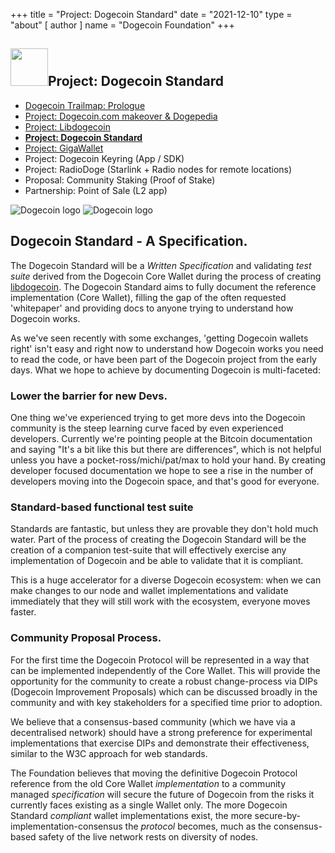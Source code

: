 +++
title = "Project: Dogecoin Standard"
date = "2021-12-10"
type = "about"
[ author ]
name = "Dogecoin Foundation"
+++

<section class="presentation">
<div class="left">

<div class="title">


 ## <img width="60px" style='display: inline;' src="/marker.png"/>Project: Dogecoin Standard 

<div class="underline"></div>
</div>

<div class="description">
 
* [Dogecoin Trailmap: Prologue](/trailmap/prologue/) 
* [Project: Dogecoin.com makeover & Dogepedia](/trailmap/website/)
* [Project: Libdogecoin](/trailmap/libdogecoin/)
* [**Project: Dogecoin Standard**](/trailmap/standard/)
* [Project: GigaWallet](/trailmap/gigawallet/)
* Project: Dogecoin Keyring (App / SDK)
* Project: RadioDoge (Starlink + Radio nodes for remote locations)
* Proposal: Community Staking (Proof of Stake)
* Partnership: Point of Sale (L2 app) 
</div>

</div>

<div class="right">
<img class="dogegoin-light" src="/logo-standard.jpg" alt="Dogecoin logo">
<img class="dogegoin-dark" src="/logo-standard.jpg" alt="Dogecoin logo">
</div>


</section>

<section class='board'>

## Dogecoin Standard - A Specification.

The Dogecoin Standard will be a *Written Specification* and validating *test suite* derived from the Dogecoin Core Wallet during the process of creating [libdogecoin](/trailmap/libdogecoin). The Dogecoin Standard aims to fully document the reference implementation (Core Wallet), filling the gap of the often requested 'whitepaper' and providing docs to anyone trying to understand how Dogecoin works.

As we've seen recently with some exchanges, 'getting Dogecoin wallets right' isn't easy and right now to understand how Dogecoin works you need to read the code, or have been part of the Dogecoin project from the early days. What we hope to achieve by documenting Dogecoin is multi-faceted:

### Lower the barrier for new Devs.

One thing we've experienced trying to get more devs into the Dogecoin community is the steep 
learning curve faced by even experienced developers. Currently we're pointing people at the
Bitcoin documentation and saying "It's a bit like this but there are differences", which is 
not helpful unless you have a pocket-ross/michi/pat/max to hold your hand. By creating developer 
focused documentation we hope to see a rise in the number of developers moving into the 
Dogecoin space, and that's good for everyone.

### Standard-based functional test suite

Standards are fantastic, but unless they are provable they don't hold much water. Part of 
the process of creating the Dogecoin Standard will be the creation of a companion test-suite
that will effectively exercise any implementation of Dogecoin and be able to validate that 
it is compliant.  

This is a huge accelerator for a diverse Dogecoin ecosystem: when we can make changes to
our node and wallet implementations and validate immediately that they will still work 
with the ecosystem, everyone moves faster.

### Community Proposal Process.

For the first time the Dogecoin Protocol will be represented in a way that can be implemented 
independently of the Core Wallet. This will provide the opportunity for the community to create
a robust change-process via DIPs (Dogecoin Improvement Proposals) which can be discussed broadly 
in the community and with key stakeholders for a specified time prior to adoption.  

We believe that a consensus-based community (which we have via a decentralised network) should
have a strong preference for experimental implementations that exercise DIPs and demonstrate their 
effectiveness, similar to the W3C approach for web standards.

The Foundation believes that moving the definitive Dogecoin Protocol reference from the old Core Wallet 
*implementation* to a community managed *specification* will secure the future of Dogecoin from the 
risks it currently faces existing as a single Wallet only. The more Dogecoin Standard *compliant* wallet 
implementations exist, the more secure-by-implementation-consensus the *protocol* becomes, much as the 
consensus-based safety of the live network rests on diversity of nodes.



</section>
